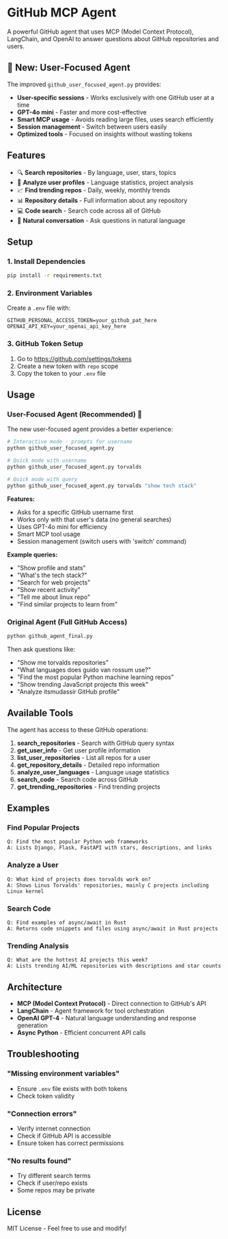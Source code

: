 # GitHub MCP Agent

A powerful GitHub agent that uses MCP (Model Context Protocol), LangChain, and OpenAI to answer questions about GitHub repositories and users.

## 🚀 New: User-Focused Agent

The improved `github_user_focused_agent.py` provides:
- **User-specific sessions** - Works exclusively with one GitHub user at a time
- **GPT-4o mini** - Faster and more cost-effective
- **Smart MCP usage** - Avoids reading large files, uses search efficiently
- **Session management** - Switch between users easily
- **Optimized tools** - Focused on insights without wasting tokens

## Features

- 🔍 **Search repositories** - By language, user, stars, topics
- 👤 **Analyze user profiles** - Language statistics, project analysis
- 📈 **Find trending repos** - Daily, weekly, monthly trends
- 📊 **Repository details** - Full information about any repository
- 💻 **Code search** - Search code across all of GitHub
- 🤖 **Natural conversation** - Ask questions in natural language

## Setup

### 1. Install Dependencies

```bash
pip install -r requirements.txt
```

### 2. Environment Variables

Create a `.env` file with:

```env
GITHUB_PERSONAL_ACCESS_TOKEN=your_github_pat_here
OPENAI_API_KEY=your_openai_api_key_here
```

### 3. GitHub Token Setup

1. Go to https://github.com/settings/tokens
2. Create a new token with `repo` scope
3. Copy the token to your `.env` file

## Usage

### User-Focused Agent (Recommended) 🌟

The new user-focused agent provides a better experience:

```bash
# Interactive mode - prompts for username
python github_user_focused_agent.py

# Quick mode with username
python github_user_focused_agent.py torvalds

# Quick mode with query
python github_user_focused_agent.py torvalds "show tech stack"
```

**Features:**
- Asks for a specific GitHub username first
- Works only with that user's data (no general searches)
- Uses GPT-4o mini for efficiency
- Smart MCP tool usage
- Session management (switch users with 'switch' command)

**Example queries:**
- "Show profile and stats"
- "What's the tech stack?"
- "Search for web projects"
- "Show recent activity"
- "Tell me about linux repo"
- "Find similar projects to learn from"

### Original Agent (Full GitHub Access)

```bash
python github_agent_final.py
```

Then ask questions like:
- "Show me torvalds repositories"
- "What languages does guido van rossum use?"
- "Find the most popular Python machine learning repos"
- "Show trending JavaScript projects this week"
- "Analyze itsmudassir GitHub profile"

## Available Tools

The agent has access to these GitHub operations:

1. **search_repositories** - Search with GitHub query syntax
2. **get_user_info** - Get user profile information
3. **list_user_repositories** - List all repos for a user
4. **get_repository_details** - Detailed repo information
5. **analyze_user_languages** - Language usage statistics
6. **search_code** - Search code across GitHub
7. **get_trending_repositories** - Find trending projects

## Examples

### Find Popular Projects
```
Q: Find the most popular Python web frameworks
A: Lists Django, Flask, FastAPI with stars, descriptions, and links
```

### Analyze a User
```
Q: What kind of projects does torvalds work on?
A: Shows Linus Torvalds' repositories, mainly C projects including Linux kernel
```

### Search Code
```
Q: Find examples of async/await in Rust
A: Returns code snippets and files using async/await in Rust projects
```

### Trending Analysis
```
Q: What are the hottest AI projects this week?
A: Lists trending AI/ML repositories with descriptions and star counts
```

## Architecture

- **MCP (Model Context Protocol)** - Direct connection to GitHub's API
- **LangChain** - Agent framework for tool orchestration
- **OpenAI GPT-4** - Natural language understanding and response generation
- **Async Python** - Efficient concurrent API calls

## Troubleshooting

### "Missing environment variables"
- Ensure `.env` file exists with both tokens
- Check token validity

### "Connection errors"
- Verify internet connection
- Check if GitHub API is accessible
- Ensure token has correct permissions

### "No results found"
- Try different search terms
- Check if user/repo exists
- Some repos may be private

## License

MIT License - Feel free to use and modify!